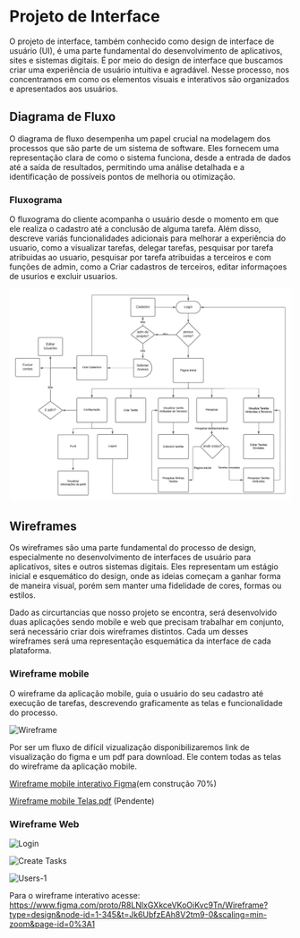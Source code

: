 
# Projeto de Interface

O projeto de interface, também conhecido como design de interface de usuário (UI), é uma parte fundamental do desenvolvimento de aplicativos, sites e sistemas digitais. É por meio do design de interface que buscamos criar uma experiência de usuário intuitiva e agradável. Nesse processo, nos concentramos em como os elementos visuais e interativos são organizados e apresentados aos usuários.

## Diagrama de Fluxo

O diagrama de fluxo desempenha um papel crucial na modelagem dos processos que são parte de um sistema de software. Eles fornecem uma representação clara de como o sistema funciona, desde a entrada de dados até a saída de resultados, permitindo uma análise detalhada e a identificação de possíveis pontos de melhoria ou otimização.


### Fluxograma 

O fluxograma do cliente acompanha o usuário desde o momento em que ele realiza o cadastro até a conclusão de alguma tarefa. Além disso, descreve variás funcionalidades adicionais para melhorar a experiência do usuario, como a visualizar tarefas, delegar tarefas, pesquisar por tarefa atribuidas ao usuario, pesquisar por tarefa atribuidas a terceiros e com funções de admin, como a Criar cadastros de terceiros, editar informaçoes de usurios e excluir usuarios.

![fluxograma mobile](https://github.com/ICEI-PUC-Minas-PMV-ADS/pmv-ads-2024-1-e4-proj-infra-t4-g5-remind/blob/main/docs/img/Diagrama%20de%20Fluxo.jpeg)



## Wireframes

Os wireframes são uma parte fundamental do processo de design, especialmente no desenvolvimento de interfaces de usuário para aplicativos, sites e outros sistemas digitais. Eles representam um estágio inicial e esquemático do design, onde as ideias começam a ganhar forma de maneira visual, porém sem manter uma fidelidade de cores, formas ou estilos.

Dado as circurtancias que nosso projeto se encontra, será desenvolvido duas aplicações sendo mobile e web que precisam trabalhar em conjunto, será necessário criar dois wireframes distintos. Cada um desses wireframes será uma representação esquemática da interface de cada plataforma.

### Wireframe mobile

O wireframe da aplicação mobile, guia o usuário do seu cadastro até execução de tarefas, descrevendo graficamente as telas e funcionalidade do processo.

![Wireframe]()

Por ser um fluxo de difícil vizualização disponibilizaremos link de visualização do figma e um pdf para download. Ele contem todas as telas do wireframe da aplicação mobile.

[Wireframe mobile interativo Figma](https://www.figma.com/file/kYaALXFlzQYyEllhSEPfj2/todo-list?type=design&node-id=40%3A7903&mode=design&t=vmeZD6cSgBgfsC2X-1)(em construção 70%)

[Wireframe mobile Telas.pdf]() (Pendente)

### Wireframe Web

![Login](https://github.com/ICEI-PUC-Minas-PMV-ADS/pmv-ads-2024-1-e4-proj-infra-t4-g5-remind/assets/83622295/9a8662a0-6f3c-4c9a-b7e5-b71f794647fa)

![Create Tasks](https://github.com/ICEI-PUC-Minas-PMV-ADS/pmv-ads-2024-1-e4-proj-infra-t4-g5-remind/assets/83622295/27358e8a-2e04-47f2-ab9f-1f47abc36d84)

![Users-1](https://github.com/ICEI-PUC-Minas-PMV-ADS/pmv-ads-2024-1-e4-proj-infra-t4-g5-remind/assets/83622295/acd4233d-641f-4edd-9e51-47a2756daf2c)

Para o wireframe interativo acesse: https://www.figma.com/proto/R8LNlxGXkceVKoOiKvc9Tn/Wireframe?type=design&node-id=1-345&t=Jk6UbfzEAh8V2tm9-0&scaling=min-zoom&page-id=0%3A1

